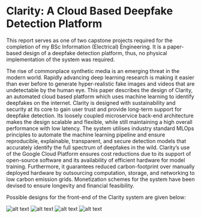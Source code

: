 # Clarity: A Cloud Based Deepfake Detection Platform

This report serves as one of two capstone projects required for the completion of my BSc Information (Electrical) Engineering. 
It is a paper-based design of a deepfake detection platform, thus, no physical implementation of the system was required. 

The rise of commonplace synthetic media is an emerging threat in the modern world. Rapidly advancing deep learning research is making it easier than ever before to generate hyper-realistic fake images and videos that are undetectable by the human eye. This paper describes the design of Clarity, an automated cloud based platform which uses machine learning to identify deepfakes on the internet. Clarity is designed with sustainability and security at its core to gain user trust and provide long-term support for deepfake detection. Its loosely coupled microservice back-end architecture makes the design scalable and flexible, while still maintaining a high overall performance with low latency. The system utilises industry standard MLOps principles to automate the machine learning pipeline and ensure reproducible, explainable, transparent, and secure detection models that accurately identify the full spectrum of deepfakes in the wild. Clarity’s use of the Google Cloud Platform ensures cost reductions due to its support of open-source software and its availability of efficient hardware for model training. Furthermore, it guarantees reduced carbon-footprint over manually deployed hardware by outsourcing computation, storage, and networking to low carbon emission grids. Monetization schemes for the system have been devised to ensure longevity and financial feasibility.

Possible designs for the front-end of the Clarity system are given below:

![alt text](https://github.com/Jvroo/PovertyFromSpace/blob/main/Images/Image1.png?raw=true)
![alt text](https://github.com/Jvroo/PovertyFromSpace/blob/main/Images/Image2.png?raw=true)
![alt text](https://github.com/Jvroo/PovertyFromSpace/blob/main/Images/Image3.png?raw=true)
![alt text](https://github.com/Jvroo/PovertyFromSpace/blob/main/Images/Image4.png?raw=true)
